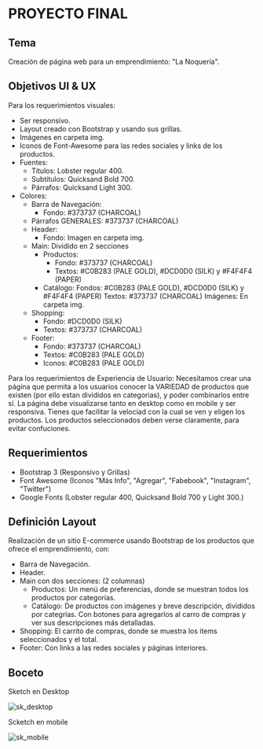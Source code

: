 # PROYECTO FINAL

## Tema

  Creación de página web para un emprendimiento: "La Noquería".

## Objetivos UI & UX

  Para los requerimientos visuales:
  - Ser responsivo.
  - Layout creado con Bootstrap y usando sus grillas.
  - Imágenes en carpeta img.
  - Iconos de Font-Awesome para las redes sociales y links de los productos.
  - Fuentes:
    - Títulos: Lobster regular 400.  
    - Subtítulos: Quicksand Bold 700.
    - Párrafos: Quicksand Light 300.
  - Colores:
    - Barra de Navegación:
      - Fondo: #373737 (CHARCOAL)
    - Párrafos GENERALES: #373737 (CHARCOAL)
    - Header:
      - Fondo: Imagen en carpeta img.
    - Main: Dividido en 2 secciones
      - Productos:
        - Fondo: #373737 (CHARCOAL)
        - Textos: #C0B283 (PALE GOLD), #DCD0D0 (SILK) y #F4F4F4 (PAPER)  
      - Catálogo:
        Fondos: #C0B283 (PALE GOLD), #DCD0D0 (SILK) y #F4F4F4 (PAPER)
        Textos: #373737 (CHARCOAL)
        Imágenes: En carpeta img.
    - Shopping:
      - Fondo: #DCD0D0 (SILK)
      - Textos: #373737 (CHARCOAL)
    - Footer:
      - Fondo: #373737 (CHARCOAL)
      - Textos: #C0B283 (PALE GOLD)
      - Iconos: #C0B283 (PALE GOLD)

  Para los requerimientos de Experiencia de Usuario:
   Necesitamos crear una página que permita a los usuarios conocer la VARIEDAD de productos que existen (por ello estan divididos en categorias), y poder combinarlos entre sí.
   La página debe visualizarse tanto en desktop como en mobile y ser responsiva.
   Tienes que facilitar la velociad con la cual se ven y eligen los productos.
   Los productos seleccionados deben verse claramente, para evitar confuciones.

## Requerimientos

  - Bootstrap 3 (Responsivo y Grillas)
  - Font Awesome (Iconos "Más Info", "Agregar", "Fabebook", "Instagram", "Twitter")
  - Google Fonts (Lobster regular 400, Quicksand Bold 700 y Light 300.)

## Definición Layout

  Realización de un sitio E-commerce usando Bootstrap de los productos que ofrece el emprendimiento, con:
  - Barra de Navegación.
  - Header.
  - Main con dos secciones: (2 columnas)
    - Productos: Un menú de preferencias, donde se muestran todos los productos por categorías.
    - Catálogo: De productos con imágenes y breve descripción, divididos por categrías. Con botones para agregarlos al carro de compras y ver sus descripciones más detalladas.
  - Shopping: El carrito de compras, donde se muestra los items seleccionados y el total.
  - Footer: Con links a las redes sociales y páginas interiores.

## Boceto

Sketch en Desktop

![sk_desktop](https://user-images.githubusercontent.com/44576817/49902406-9b346900-fe42-11e8-88c4-a2bde9f24f0b.jpg)

Scketch en mobile

![sk_mobile](https://user-images.githubusercontent.com/44576817/49902430-b2735680-fe42-11e8-82d8-b77ed4557b3f.jpg)
